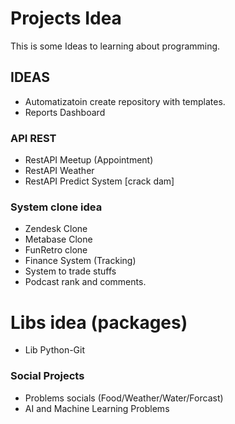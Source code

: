 # Projects Idea

This is some Ideas to  learning about programming.


## IDEAS

* Automatizatoin create repository with templates.
* Reports Dashboard

### API REST

* RestAPI Meetup (Appointment)
* RestAPI Weather
* RestAPI Predict System [crack dam]

### System clone idea

* Zendesk Clone
* Metabase Clone
* FunRetro clone
* Finance System (Tracking)
* System to trade stuffs
* Podcast rank and comments.

# Libs idea (packages)

* Lib Python-Git


### Social Projects

* Problems socials (Food/Weather/Water/Forcast)
* AI and Machine Learning Problems

